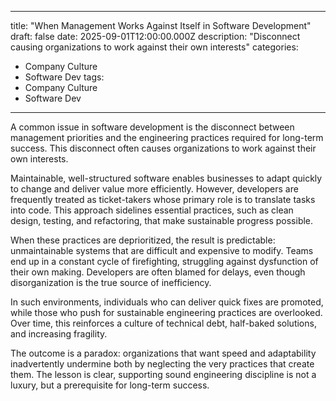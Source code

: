 
---
title: "When Management Works Against Itself in Software Development"
draft: false
date: 2025-09-01T12:00:00.000Z
description: "Disconnect causing organizations to work against their own interests"
categories:
  - Company Culture
  - Software Dev
tags:
  - Company Culture
  - Software Dev
---

A common issue in software development is the disconnect between management priorities and the engineering practices required for long-term success. This disconnect often causes organizations to work against their own interests.

Maintainable, well-structured software enables businesses to adapt quickly to change and deliver value more efficiently. However, developers are frequently treated as ticket-takers whose primary role is to translate tasks into code. This approach sidelines essential practices, such as clean design, testing, and refactoring, that make sustainable progress possible.

When these practices are deprioritized, the result is predictable: unmaintainable systems that are difficult and expensive to modify. Teams end up in a constant cycle of firefighting, struggling against dysfunction of their own making. Developers are often blamed for delays, even though disorganization is the true source of inefficiency.

In such environments, individuals who can deliver quick fixes are promoted, while those who push for sustainable engineering practices are overlooked. Over time, this reinforces a culture of technical debt, half-baked solutions, and increasing fragility.

The outcome is a paradox: organizations that want speed and adaptability inadvertently undermine both by neglecting the very practices that create them. The lesson is clear, supporting sound engineering discipline is not a luxury, but a prerequisite for long-term success.
